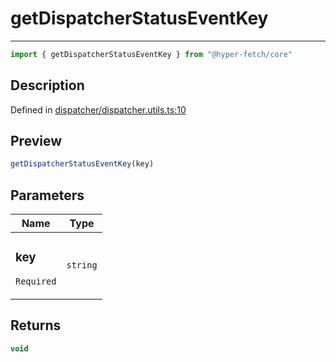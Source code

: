 

# getDispatcherStatusEventKey

<div class="api-docs__separator" data-reactroot="">

---

</div><div class="api-docs__import" data-reactroot="">

```ts
import { getDispatcherStatusEventKey } from "@hyper-fetch/core"
```

</div><div class="api-docs__section">

## Description

</div><div class="api-docs__description"><span class="api-docs__do-not-parse">



</span></div><p class="api-docs__definition">

Defined in [dispatcher/dispatcher.utils.ts:10](https://github.com/BetterTyped/hyper-fetch/blob/0bdb96c0/packages/core/src/dispatcher/dispatcher.utils.ts#L10)

</p><div class="api-docs__section">

## Preview

</div><div class="api-docs__preview fn">

```ts
getDispatcherStatusEventKey(key)
```

</div><div class="api-docs__section">

## Parameters

</div><div class="api-docs__parameters"><table><thead><tr><th>Name</th><th>Type</th></tr></thead><tbody><tr param-data="key"><td class="api-docs__param-name required">

### key 

`Required`

</td><td class="api-docs__param-type">

`string`

</td></tr></tbody></table></div><div class="api-docs__section">

## Returns

</div><div class="api-docs__returns">

```ts
void
```

</div>